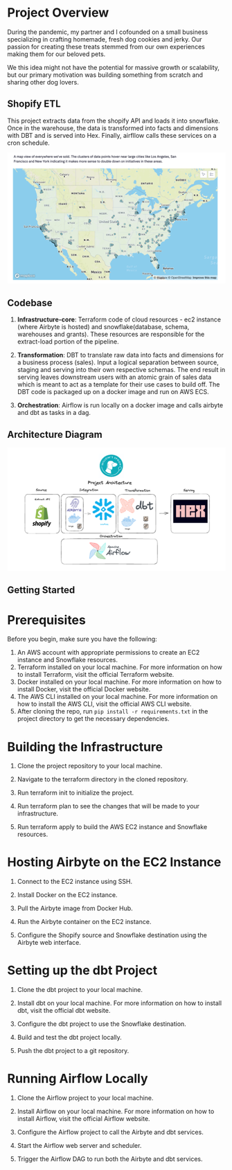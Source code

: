 # Project Overview

During the pandemic, my partner and I cofounded on a small business specializing in crafting homemade, fresh dog cookies and jerky. Our passion for creating these treats stemmed from our own experiences making them for our beloved pets. 

We this idea might not have the potential for massive growth or scalability, but our primary motivation was building something from scratch and sharing other dog lovers. 

## Shopify ETL 

This project extracts data from the shopify API and loads it into snowflake. Once in the warehouse, the data is transformed into facts and dimensions with DBT and is served into Hex. Finally, airfllow calls these services on a cron schedule. 

![sales_locations](images/sales_breakouts.png)



## Codebase

1. **Infrastructure-core**: Terraform code of cloud resources - ec2 instance (where Airbyte is hosted) and snowflake(database, schema, warehouses and grants). These resources are responsible for the extract-load portion of the pipeline. 

2. **Transformation**: DBT to translate raw data into facts and dimensions for a business process (sales). Input a logical separation between source, staging and serving into their own respective schemas. The end result in serving leaves downstream users with an atomic grain of sales data which is meant to act as a template for their use cases to build off. The DBT code is packaged up on a docker image and run on AWS ECS. 

3. **Orchestration**: Airflow is run locally on a docker image and calls airbyte and dbt as tasks in a dag. 




## Architecture Diagram 

![ws_diagram](images/ws_diagram.png)


## Getting Started 

# Prerequisites

Before you begin, make sure you have the following:

1. An AWS account with appropriate permissions to create an EC2 instance and Snowflake resources.
2. Terraform installed on your local machine. For more information on how to install Terraform, visit the official Terraform website.
3. Docker installed on your local machine. For more information on how to install Docker, visit the official Docker website.
4. The AWS CLI installed on your local machine. For more information on how to install the AWS CLI, visit the official AWS CLI website.
5. After cloning the repo, run `pip install -r requirements.txt` in the project directory to get the necessary dependencies. 

# Building the Infrastructure

1. Clone the project repository to your local machine.

2. Navigate to the terraform directory in the cloned repository.

3. Run terraform init to initialize the project.

4. Run terraform plan to see the changes that will be made to your infrastructure.

5. Run terraform apply to build the AWS EC2 instance and Snowflake resources.

# Hosting Airbyte on the EC2 Instance

1. Connect to the EC2 instance using SSH.

2. Install Docker on the EC2 instance.

3. Pull the Airbyte image from Docker Hub.

4. Run the Airbyte container on the EC2 instance.

5. Configure the Shopify source and Snowflake destination using the Airbyte web interface.

# Setting up the dbt Project

1. Clone the dbt project to your local machine.

2. Install dbt on your local machine. For more information on how to install dbt, visit the official dbt website.

3. Configure the dbt project to use the Snowflake destination.

4. Build and test the dbt project locally.

5. Push the dbt project to a git repository.

# Running Airflow Locally

1. Clone the Airflow project to your local machine.

2. Install Airflow on your local machine. For more information on how to install Airflow, visit the official Airflow website.

3. Configure the Airflow project to call the Airbyte and dbt services.

4. Start the Airflow web server and scheduler.

5. Trigger the Airflow DAG to run both the Airbyte and dbt services.

